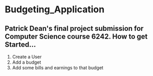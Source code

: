 Budgeting_Application
=====================
Patrick Dean's final project submission for Computer Science course 6242.
How to get Started...
---------------------
1. Create a User
2. Add a budget
3. Add some bills and earnings to that budget

